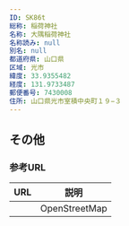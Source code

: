 ```yaml
---
ID: SK86t
総称: 稲荷神社
名称: 大隅稲荷神社
名称読み: null
別名: null
都道府県: 山口県
区域: 光市
緯度: 33.9355482
経度: 131.9733487
郵便番号: 7430008
住所: 山口県光市室積中央町１９−３
---
```


## その他

### 参考URL

| URL | 説明          |
| --- | ------------- |
|     | OpenStreetMap |
